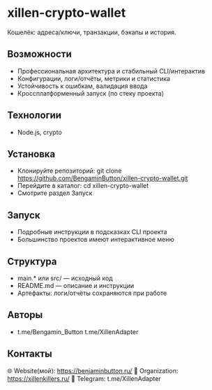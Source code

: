 ﻿# xillen-crypto-wallet

Кошелёк: адреса/ключи, транзакции, бэкапы и история.

## Возможности
- Профессиональная архитектура и стабильный CLI/интерактив
- Конфигурации, логи/отчёты, метрики и статистика
- Устойчивость к ошибкам, валидация ввода
- Кроссплатформенный запуск (по стеку проекта)

## Технологии
- Node.js, crypto

## Установка
- Клонируйте репозиторий: git clone https://github.com/BengaminButton/xillen-crypto-wallet.git
- Перейдите в каталог: cd xillen-crypto-wallet
- Смотрите раздел Запуск

## Запуск
- Подробные инструкции в подсказках CLI проекта
- Большинство проектов имеют интерактивное меню

## Структура
- main.* или src/ — исходный код
- README.md — описание и инструкции
- Артефакты: логи/отчёты сохраняются при работе

## Авторы
- t.me/Bengamin_Button t.me/XillenAdapter

## Контакты
🌐 Website(мой): https://benjaminbutton.ru/
🔗 Organization: https://xillenkillers.ru/
📱 Telegram: t.me/XillenAdapter
